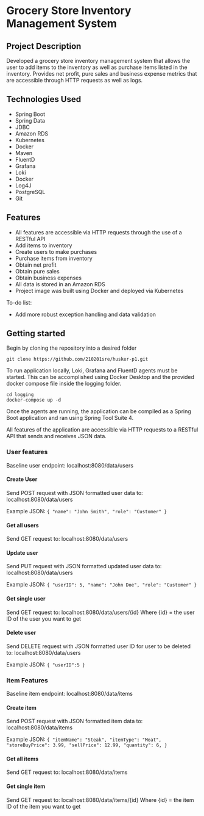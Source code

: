 # Grocery Store Inventory Management System

## Project Description

Developed a grocery store inventory management system that allows the user to add items to the inventory as well as purchase items listed in the inventory. Provides net profit, pure sales and business expense metrics that are accessible through HTTP requests as well as logs.

## Technologies Used

* Spring Boot
* Spring Data
* JDBC
* Amazon RDS
* Kubernetes
* Docker
* Maven
* FluentD
* Grafana
* Loki
* Docker
* Log4J
* PostgreSQL
* Git

## Features

* All features are accessible via HTTP requests through the use of a RESTful API
* Add items to inventory
* Create users to make purchases
* Purchase items from inventory
* Obtain net profit
* Obtain pure sales
* Obtain business expenses
* All data is stored in an Amazon RDS
* Project image was built using Docker and deployed via Kubernetes

To-do list:

* Add more robust exception handling and data validation

## Getting started

Begin by cloning the repository into a desired folder

```git clone https://github.com/210201sre/husker-p1.git```

To run application locally, Loki, Grafana and FluentD agents must be started. This can be accomplished using Docker Desktop and the provided docker compose file inside the logging folder.

```
cd logging
docker-compose up -d
```

Once the agents are running, the application can be compiled as a Spring Boot application and ran using Spring Tool Suite 4. 

All features of the application are accessible via HTTP requests to a RESTful API that sends and receives JSON data.

### User features

Baseline user endpoint: localhost:8080/data/users

#### Create User

Send POST request with JSON formatted user data to: localhost:8080/data/users

Example JSON: ```
    {
        "name": "John Smith",
        "role": "Customer"
    }
    ```

#### Get all users

Send GET request to: localhost:8080/data/users 

#### Update user

Send PUT request with JSON formatted updated user data to: localhost:8080/data/users

Example JSON: ```
    {
        "userID": 5,
        "name": "John Doe",
        "role": "Customer"
    }
    ```
#### Get single user

Send GET request to: localhost:8080/data/users/{id}
Where {id} = the user ID of the user you want to get

#### Delete user

Send DELETE request with JSON formatted user ID for user to be deleted to: localhost:8080/data/users

Example JSON: ```
    { "userID":5
    }
    ```
### Item Features

Baseline item endpoint: localhost:8080/data/items

#### Create item

Send POST request with JSON formatted item data to: localhost:8080/data/items

Example JSON: ```
    {
        "itemName": "Steak",
        "itemType": "Meat",
        "storeBuyPrice": 3.99,
        "sellPrice": 12.99,
        "quantity": 6,
    }
    ```
#### Get all items

Send GET request to: localhost:8080/data/items

#### Get single item

Send GET request to: localhost:8080/data/items/{id}
Where {id} = the item ID of the item you want to get


